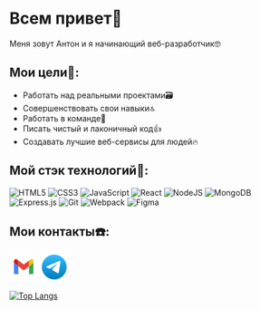 # Всем привет👋

Меня зовут Антон и я начинающий веб-разработчик🤓

## Мои цели🎯:
- Работать над реальными проектами🗃️
- Совершенствовать свои навыки🔝
- Работать в команде🤝
- Писать чистый и лаконичный код👍
- Создавать лучшие веб-сервисы для людей🔥

## Мой стэк технологий🧰:

![HTML5](https://img.shields.io/badge/html5-%23E34F26.svg?style=for-the-badge&logo=html5&logoColor=white)
![CSS3](https://img.shields.io/badge/css3-%231572B6.svg?style=for-the-badge&logo=css3&logoColor=white)
![JavaScript](https://img.shields.io/badge/javascript-%23323330.svg?style=for-the-badge&logo=javascript&logoColor=%23F7DF1E)
![React](https://img.shields.io/badge/react-%2320232a.svg?style=for-the-badge&logo=react&logoColor=%2361DAFB)
![NodeJS](https://img.shields.io/badge/node.js-6DA55F?style=for-the-badge&logo=node.js&logoColor=white)
![MongoDB](https://img.shields.io/badge/MongoDB-%234ea94b.svg?style=for-the-badge&logo=mongodb&logoColor=white)
![Express.js](https://img.shields.io/badge/express.js-%23404d59.svg?style=for-the-badge&logo=express&logoColor=%2361DAFB)
![Git](https://img.shields.io/badge/git-%23F05033.svg?style=for-the-badge&logo=git&logoColor=white)
![Webpack](https://img.shields.io/badge/webpack-%238DD6F9.svg?style=for-the-badge&logo=webpack&logoColor=black)
![Figma](https://img.shields.io/badge/figma-%23F24E1E.svg?style=for-the-badge&logo=figma&logoColor=white)

## Мои контакты☎️:

[![Gmail](./images/gmail-logo.svg)](mailto:000tony00053@gmail.com)
[![Telegram](./images/telegram-logo.svg)](https://t.me/AntonChernikov2407)

[![Top Langs](https://github-readme-stats.vercel.app/api/top-langs/?username=antonchernikov2407&layout=compact&theme=dark)](https://github.com/anuraghazra/github-readme-stats)
